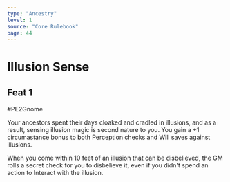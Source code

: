 ```yaml
---
type: "Ancestry"
level: 1
source: "Core Rulebook"
page: 44
---
```

# Illusion Sense
## Feat 1
#PE2Gnome

Your ancestors spent their days cloaked and cradled in illusions, and as a result, sensing illusion magic is second nature to you. You gain a +1 circumastance bonus to both Perception checks and Will saves against illusions.

When you come within 10 feet of an illusion that can be disbelieved, the GM rolls a secret check for you to disbelieve it, even if you didn't spend an action to Interact with the illusion.